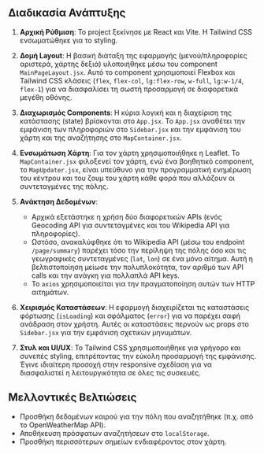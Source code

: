 ## Διαδικασία Ανάπτυξης

1.  **Αρχική Ρύθμιση**: Το project ξεκίνησε με React και Vite. Η Tailwind CSS ενσωματώθηκε για το styling.

2.  **Δομή Layout**: Η βασική διάταξη της εφαρμογής (μενού/πληροφορίες αριστερά, χάρτης δεξιά) υλοποιήθηκε μέσω του component `MainPageLayout.jsx`. Αυτό το component χρησιμοποιεί Flexbox και Tailwind CSS κλάσεις (`flex`, `flex-col`, `lg:flex-row`, `w-full`, `lg:w-1/4`, `flex-1`) για να διασφαλίσει τη σωστή προσαρμογή σε διαφορετικά μεγέθη οθόνης.

3.  **Διαχωρισμός Components**: Η κύρια λογική και η διαχείριση της κατάστασης (state) βρίσκονται στο `App.jsx`. Το `App.jsx` αναθέτει την εμφάνιση των πληροφοριών στο `Sidebar.jsx` και την εμφάνιση του χάρτη και της αναζήτησης στο `MapContainer.jsx`.

4.  **Ενσωμάτωση Χάρτη**: Για τον χάρτη χρησιμοποιήθηκε η Leaflet. Το `MapContainer.jsx` φιλοξενεί τον χάρτη, ενώ ένα βοηθητικό component, το `MapUpdater.jsx`, είναι υπεύθυνο για την προγραμματική ενημέρωση του κέντρου και του ζουμ του χάρτη κάθε φορά που αλλάζουν οι συντεταγμένες της πόλης.

5.  **Ανάκτηση Δεδομένων**:
    *   Αρχικά εξετάστηκε η χρήση δύο διαφορετικών APIs (ενός Geocoding API για συντεταγμένες και του Wikipedia API για πληροφορίες).
    *   Ωστόσο, ανακαλύφθηκε ότι το Wikipedia API (μέσω του endpoint `/page/summary`) παρέχει τόσο την περίληψη της πόλης όσο και τις γεωγραφικές συντεταγμένες (`lat`, `lon`) σε ένα μόνο αίτημα. Αυτή η βελτιστοποίηση μείωσε την πολυπλοκότητα, τον αριθμό των API calls και την ανάγκη για πολλαπλά API keys.
    *   Το `axios` χρησιμοποιείται για την πραγματοποίηση αυτών των HTTP αιτημάτων.

6.  **Χειρισμός Καταστάσεων**: Η εφαρμογή διαχειρίζεται τις καταστάσεις φόρτωσης (`isLoading`) και σφάλματος (`error`) για να παρέχει σαφή ανάδραση στον χρήστη. Αυτές οι καταστάσεις περνούν ως props στο `Sidebar.jsx` για την εμφάνιση σχετικών μηνυμάτων.

7.  **Στυλ και UI/UX**: Το Tailwind CSS χρησιμοποιήθηκε για γρήγορο και συνεπές styling, επιτρέποντας την εύκολη προσαρμογή της εμφάνισης. Έγινε ιδιαίτερη προσοχή στην responsive σχεδίαση για να διασφαλιστεί η λειτουργικότητα σε όλες τις συσκευές.

## Μελλοντικές Βελτιώσεις

-   Προσθήκη δεδομένων καιρού για την πόλη που αναζητήθηκε (π.χ. από το OpenWeatherMap API).
-   Αποθήκευση πρόσφατων αναζητήσεων στο `localStorage`.
-   Προσθήκη περισσότερων σημείων ενδιαφέροντος στον χάρτη.